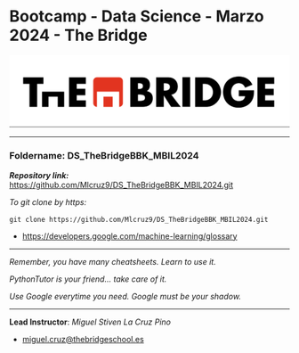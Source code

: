 # Bootcamp - Data Science - Marzo 2024 - The Bridge


![The Bridge](1-Ramp_UP/Presentaciones/img/TheBridge_logo.png)

----------

### **Foldername**: DS_TheBridgeBBK_MBIL2024

***Repository link:*** https://github.com/Mlcruz9/DS_TheBridgeBBK_MBIL2024.git

*To git clone by https:*

```
git clone https://github.com/Mlcruz9/DS_TheBridgeBBK_MBIL2024.git
```

- https://developers.google.com/machine-learning/glossary


---------

*Remember, you have many cheatsheets. Learn to use it.*

*PythonTutor is your friend... take care of it.*

*Use Google everytime you need. Google must be your shadow.*

---------

**Lead Instructor**: *Miguel Stiven La Cruz Pino*

- miguel.cruz@thebridgeschool.es 
 